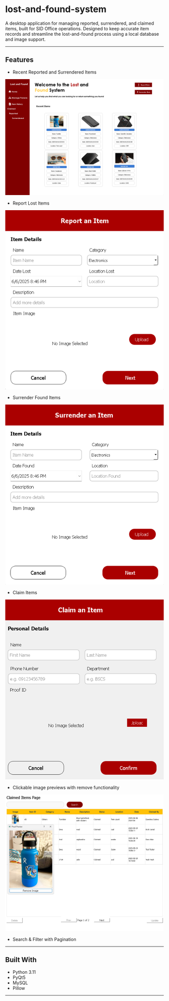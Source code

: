 # lost-and-found-system

A desktop application for managing reported, surrendered, and claimed items, built for SID Office operations. Designed to keep accurate item records and streamline the lost-and-found process using a local database and image support.

---

## Features
- Recent Reported and Surrendered Items

![alt text](assets/readme_imgs/image.png)

- Report Lost Items

![alt text](assets/readme_imgs/image-1.png)

- Surrender Found Items

![alt text](assets/readme_imgs/image-2.png)

- Claim Items 

![alt text](assets/readme_imgs/image-3.png)

- Clickable image previews with remove functionality

![alt text](assets/readme_imgs/image-4.png)

- Search & Filter with Pagination
---

## Built With
- Python 3.11
- PyQt5
- MySQL
- Pillow

---


